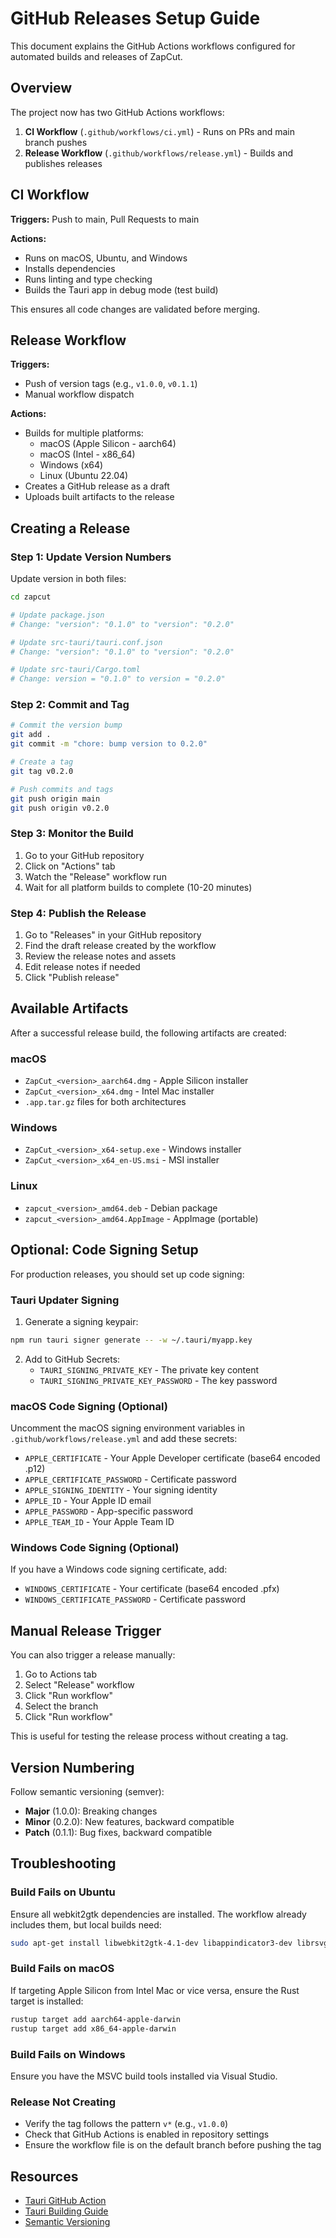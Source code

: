 # GitHub Releases Setup Guide

This document explains the GitHub Actions workflows configured for automated builds and releases of ZapCut.

## Overview

The project now has two GitHub Actions workflows:

1. **CI Workflow** (`.github/workflows/ci.yml`) - Runs on PRs and main branch pushes
2. **Release Workflow** (`.github/workflows/release.yml`) - Builds and publishes releases

## CI Workflow

**Triggers:** Push to main, Pull Requests to main

**Actions:**
- Runs on macOS, Ubuntu, and Windows
- Installs dependencies
- Runs linting and type checking
- Builds the Tauri app in debug mode (test build)

This ensures all code changes are validated before merging.

## Release Workflow

**Triggers:** 
- Push of version tags (e.g., `v1.0.0`, `v0.1.1`)
- Manual workflow dispatch

**Actions:**
- Builds for multiple platforms:
  - macOS (Apple Silicon - aarch64)
  - macOS (Intel - x86_64)
  - Windows (x64)
  - Linux (Ubuntu 22.04)
- Creates a GitHub release as a draft
- Uploads built artifacts to the release

## Creating a Release

### Step 1: Update Version Numbers

Update version in both files:

```bash
cd zapcut

# Update package.json
# Change: "version": "0.1.0" to "version": "0.2.0"

# Update src-tauri/tauri.conf.json
# Change: "version": "0.1.0" to "version": "0.2.0"

# Update src-tauri/Cargo.toml
# Change: version = "0.1.0" to version = "0.2.0"
```

### Step 2: Commit and Tag

```bash
# Commit the version bump
git add .
git commit -m "chore: bump version to 0.2.0"

# Create a tag
git tag v0.2.0

# Push commits and tags
git push origin main
git push origin v0.2.0
```

### Step 3: Monitor the Build

1. Go to your GitHub repository
2. Click on "Actions" tab
3. Watch the "Release" workflow run
4. Wait for all platform builds to complete (10-20 minutes)

### Step 4: Publish the Release

1. Go to "Releases" in your GitHub repository
2. Find the draft release created by the workflow
3. Review the release notes and assets
4. Edit release notes if needed
5. Click "Publish release"

## Available Artifacts

After a successful release build, the following artifacts are created:

### macOS
- `ZapCut_<version>_aarch64.dmg` - Apple Silicon installer
- `ZapCut_<version>_x64.dmg` - Intel Mac installer
- `.app.tar.gz` files for both architectures

### Windows
- `ZapCut_<version>_x64-setup.exe` - Windows installer
- `ZapCut_<version>_x64_en-US.msi` - MSI installer

### Linux
- `zapcut_<version>_amd64.deb` - Debian package
- `zapcut_<version>_amd64.AppImage` - AppImage (portable)

## Optional: Code Signing Setup

For production releases, you should set up code signing:

### Tauri Updater Signing

1. Generate a signing keypair:
```bash
npm run tauri signer generate -- -w ~/.tauri/myapp.key
```

2. Add to GitHub Secrets:
   - `TAURI_SIGNING_PRIVATE_KEY` - The private key content
   - `TAURI_SIGNING_PRIVATE_KEY_PASSWORD` - The key password

### macOS Code Signing (Optional)

Uncomment the macOS signing environment variables in `.github/workflows/release.yml` and add these secrets:

- `APPLE_CERTIFICATE` - Your Apple Developer certificate (base64 encoded .p12)
- `APPLE_CERTIFICATE_PASSWORD` - Certificate password
- `APPLE_SIGNING_IDENTITY` - Your signing identity
- `APPLE_ID` - Your Apple ID email
- `APPLE_PASSWORD` - App-specific password
- `APPLE_TEAM_ID` - Your Apple Team ID

### Windows Code Signing (Optional)

If you have a Windows code signing certificate, add:
- `WINDOWS_CERTIFICATE` - Your certificate (base64 encoded .pfx)
- `WINDOWS_CERTIFICATE_PASSWORD` - Certificate password

## Manual Release Trigger

You can also trigger a release manually:

1. Go to Actions tab
2. Select "Release" workflow
3. Click "Run workflow"
4. Select the branch
5. Click "Run workflow"

This is useful for testing the release process without creating a tag.

## Version Numbering

Follow semantic versioning (semver):
- **Major** (1.0.0): Breaking changes
- **Minor** (0.2.0): New features, backward compatible
- **Patch** (0.1.1): Bug fixes, backward compatible

## Troubleshooting

### Build Fails on Ubuntu
Ensure all webkit2gtk dependencies are installed. The workflow already includes them, but local builds need:
```bash
sudo apt-get install libwebkit2gtk-4.1-dev libappindicator3-dev librsvg2-dev patchelf
```

### Build Fails on macOS
If targeting Apple Silicon from Intel Mac or vice versa, ensure the Rust target is installed:
```bash
rustup target add aarch64-apple-darwin
rustup target add x86_64-apple-darwin
```

### Build Fails on Windows
Ensure you have the MSVC build tools installed via Visual Studio.

### Release Not Creating
- Verify the tag follows the pattern `v*` (e.g., `v1.0.0`)
- Check that GitHub Actions is enabled in repository settings
- Ensure the workflow file is on the default branch before pushing the tag

## Resources

- [Tauri GitHub Action](https://github.com/tauri-apps/tauri-action)
- [Tauri Building Guide](https://tauri.app/v1/guides/building/)
- [Semantic Versioning](https://semver.org/)

